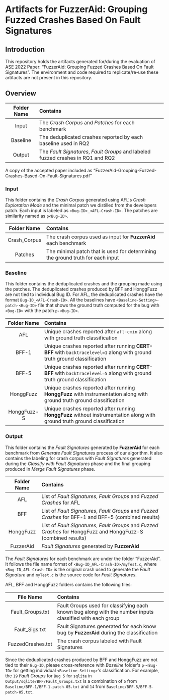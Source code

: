 # Artifacts for FuzzerAid: Grouping Fuzzed Crashes Based On Fault Signatures

## Introduction
This repository holds the artifacts generated for/during the evaluation of ASE 2022 Paper: “FuzzerAid: Grouping Fuzzed
Crashes Based On Fault Signatures”. The environment and code required to replicate/re-use these artifacts are not
present in this repository.

## Overview

| Folder Name | Contains                                                                         |
| :---:       | :---                                                                             |
| Input       | The _Crash Corpus_ and _Patches_ for each benchmark                              |
| Baseline    | The deduplicated crashes reported by each baseline used in RQ2                   |
| Output      | The _Fault Signatures_, _Fault Groups_ and labeled fuzzed crashes in RQ1 and RQ2 |

A copy of the accepted paper included as “FuzzerAid-Grouping-Fuzzed-Crashes-Based-On-Fault-Signatures.pdf”

### Input
This folder contains the _Crash Corpus_ generated using AFL's _Crash Exploration Mode_ and the minimal patch we
distilled from the developers patch. Each input is labeled as `<Bug-ID>_<AFL-Crash-ID>`. The patches are similarity
named as `p<Bug-ID>`.

| Folder Name  | Contains                                                                       |
| :---:        | :---                                                                           |
| Crash_Corpus | The crash corpus used as input for **FuzzerAid** each benchmark                |
| Patches      | The minimal patch that is used for determining the ground truth for each input |

### Baseline
This folder contains the deduplicated crashes and the grouping made using the patches. The deduplicated crashes produced
by BFF and HonggFuzz are not tied to individual Bug ID. For AFL, the deduplicated crashes have the format
`Bug-ID_<AFL-Crash-ID>`. All the baselines have `<Baseline-Setting>-patch-<Bug-ID>` file that shows the ground truth
computed for the bug with `<Bug-ID>` with the patch `p-<Bug-ID>`.

| Folder Name | Contains                                                                                                                  |
| :---:       | :---                                                                                                                      |
| AFL         | Unique crashes reported after `afl-cmin` along with ground truth classification                                           |
| BFF-1       | Unique crashes reported after running **CERT-BFF** with `backtracelevel=1` along with ground truth ground classification  |
| BFF-5       | Unique crashes reported after running **CERT-BFF** with `backtracelevel=5` along with ground truth ground classification  |
| HonggFuzz   | Unique crashes reported after running **HonggFuzz** with instrumentation along with ground truth ground classification    |
| HonggFuzz-S | Unique crashes reported after running **HonggFuzz** without instrumentation along with ground truth ground classification |


### Output
This folder contains the _Fault Signatures_ generated by **FuzzerAid** for each benchmark from _Generate Fault
Signatures_ process of our algorithm. It also contains the labeling for crash corpus with _Fault Signatures_ generated
during the _Classify with Fault Signatures_ phase and the final grouping produced in _Merge Fault Signatures_ phase.

| Folder Name | Contains                                                                                                         |
| :---:       | :---                                                                                                             |
| AFL         | List of _Fault Signatures_, _Fault Groups_ and _Fuzzed Crashes_ for AFL                                          |
| BFF         | List of _Fault Signatures_, _Fault Groups_ and _Fuzzed Crashes_ for BFF-1 and BFF-5 (combined results)           |
| HonggFuzz   | List of _Fault Signatures_, _Fault Groups_ and _Fuzzed Crashes_ for HonggFuzz and HonggFuzz-S (combined results) |
| FuzzerAid   | _Fault Signatures_ generated by **FuzzerAid**                                                                    |

The _Fault Signatures_ for each benchmark are under the folder “FuzzerAid”. It follows the file name format of
`<Bug-ID_AFL-Crash-ID>/myTest.c`, where `<Bug-ID_AFL-Crash-ID>` is the original crash used to generate the _Fault
Signature_ and `myTest.c` is the source code for _Fault Signatures_.

AFL, BFF and HonggFuzz folders contains the following files:

| File Name         | Contains                                                                                                 |
| :---:             | :---                                                                                                     |
| Fault_Groups.txt  | Fault Groups used for classifying each known bug along with the number inputs classified with each group |
| Fault_Sigs.txt    | Fault Signatures generated for each know bug by **FuzzerAid** during the classification                  |
| FuzzedCrashes.txt | The crash corpus labeled with Fault Signatures                                                           |

Since the deduplicated crashes produced by BFF and HonggFuzz are not tied to their `Bug-ID`, please cross-reference with
_Baseline_ folder's `p-<Bug-ID>` for getting individual `<Baseline-Setting>`'s classification. For example, the `19`
_Fault Groups_ for `Bug 5` for `sqlite` in `Output/sqlite/BFF/Fault_Groups.txt` is a combination of `5` from
`Baseline/BFF-1/BFF-1-patch-05.txt` and `14` from `Baseline/BFF-5/BFF-5-patch-05.txt`.


